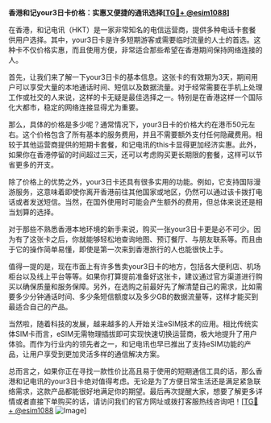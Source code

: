 **香港和记your3日卡价格：实惠又便捷的通讯选择[[TG💪+ @esim1088](https://t.me/s/esim1088)]**

在香港，和记电讯（HKT）是一家非常知名的电信运营商，提供多种电话卡套餐供用户选择。其中，your3日卡是许多短期游客或需要临时流量的人士的首选。这种卡不仅价格实惠，而且使用方便，非常适合那些希望在香港期间保持网络连接的人。

首先，让我们来了解一下your3日卡的基本信息。这张卡的有效期为3天，期间用户可以享受大量的本地通话时间、短信以及数据流量。对于经常需要在手机上处理工作或社交的人来说，这样的卡无疑是最佳选择之一。特别是在香港这样一个国际化大都市，稳定的网络连接显得尤为重要。

那么，具体的价格是多少呢？通常情况下，your3日卡的价格大约在港币50元左右。这个价格包含了所有基本的服务费用，并且不需要额外支付任何隐藏费用。相较于其他运营商提供的短期卡套餐，和记电讯的this卡显得更加经济实惠。此外，如果你在香港停留的时间超过三天，还可以考虑购买更长期限的套餐，这样可以节省更多的开支。

除了价格上的优势之外，your3日卡还具有很多实用的功能。例如，它支持国际漫游服务，这意味着即使你离开香港前往其他国家或地区，仍然可以通过该卡拨打电话或者发送短信。当然，在国外使用时可能会产生额外的费用，但总体来说还是相当划算的选择。

对于那些不熟悉香港本地环境的新手来说，购买一张your3日卡更是必不可少。因为有了这张卡之后，你就能够轻松地查询地图、预订餐厅、与朋友联系等。而且由于它的操作简单易懂，即使是第一次来到香港旅行的人也能很快上手。

值得一提的是，现在市面上有许多售卖your3日卡的地方，包括各大便利店、机场柜台以及线上平台等等。如果你打算提前准备好这张卡，建议通过官方渠道进行购买以确保质量和服务保障。另外，在选购之前最好先了解清楚自己的需求，比如需要多少分钟通话时间、多少条短信额度以及多少GB的数据流量等，这样才能买到最适合自己的产品。

当然啦，随着科技的发展，越来越多的人开始关注eSIM技术的应用。相比传统实体SIM卡而言，eSIM无需物理插拔即可实现快速切换运营商，极大地提升了用户体验。而作为行业内的领先者之一，和记电讯也早已推出了支持eSIM功能的产品，让用户享受到更加灵活多样的通信解决方案。

总而言之，如果你正在寻找一款性价比高且易于使用的短期通信工具的话，那么香港和记电讯的your3日卡绝对值得考虑。无论是为了方便日常生活还是满足紧急联络需求，这款产品都能很好地满足你的期望。最后再次提醒大家，想要了解更多详情或者直接下单购买的话，请访问我们的官方网址或拨打客服热线咨询吧！[[TG💪+ @esim1088](https://t.me/s/esim1088) ![Image](https://i.postimg.cc/4NQfJmqS/Snipaste-2025-05-13-00-14-12.png)]